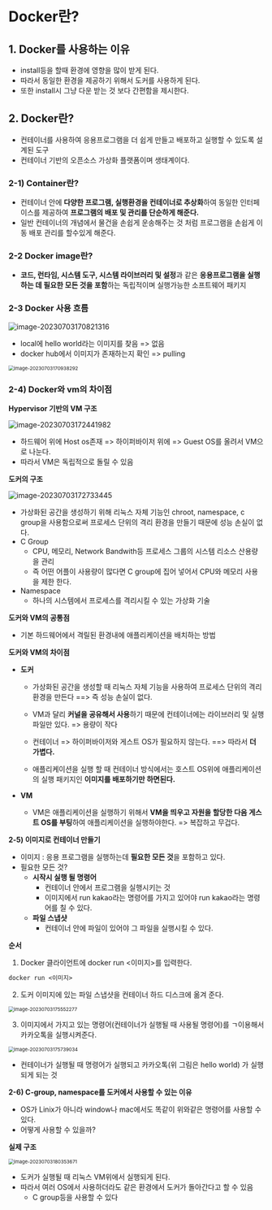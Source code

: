 # Docker란?



## 1. Docker를 사용하는 이유

- install등을 할때 환경에 영향을 많이 받게 된다.
- 따라서 동일한 환경을 제공하기 위해서 도커를 사용하게 된다.
- 또한 install시 그냥 다운 받는 것 보다 간편함을 제시한다.



## 2. Docker란?

- 컨테이너를 사용하여 응용프로그램을 더 쉽게 만들고 배포하고 실행할 수 있도록 설계된 도구
- 컨테이너 기반의 오픈소스 가상화 플랫폼이며 생태계이다.



### 2-1) Container란?

- 컨테이너 안에 **다양한 프로그램, 실행환경을 컨테이너로 추상화**하여 동일한 인터페이스를 제공하여 **프로그램의 배포 및 관리를 단순하게 해준다.**
- 일반 컨테이너의 개념에서 물건을 손쉽게 운송해주는 것 처럼 프로그램을 손쉽게 이동 배포 관리를 할수있게 해준다.



### 2-2 Docker image란?

- **코드, 런타임, 시스템 도구, 시스템 라이브러리 및 설정**과 같은 **응용프로그램을 실행하는 데 필요한 모든 것을 포함**하는 독립적이며 실행가능한 소프트웨어 패키지



### 2-3 Docker 사용 흐름

![image-20230703170821316](./01_Docker.assets/image-20230703170821316.png)

- local에 hello world라는 이미지를 찾음 => 없음
- docker hub에서 이미지가 존재하는지 확인 => pulling

<img src="./01_Docker.assets/image-20230703170938292.png" alt="image-20230703170938292" style="zoom:67%;" />



### 2-4) Docker와 vm의 차이점

**Hypervisor 기반의 VM 구조**

![image-20230703172441982](./01_Docker.assets/image-20230703172441982.png)

- 하드웨어 위에 Host os존재 => 하이퍼바이저 위에 => Guest OS를 올려서 VM으로 나눈다.
- 따라서 VM은 독립적으로 돌릴 수 있음



**도커의 구조**

![image-20230703172733445](./01_Docker.assets/image-20230703172733445.png)

- 가상화된 공간을 생성하기 위해 리눅스 자체 기능인 chroot, namespace, c group을 사용함으로써 프로세스 단위의 격리 환경을 만들기 때문에 성능 손실이 없다.
- C Group
  - CPU, 메모리, Network Bandwith등 프로세스 그룹의 시스템 리소스 산용량을 관리
  - 즉 어떤 어플이 사용량이 많다면 C group에 집어 넣어서 CPU와 메모리 사용을 제한 한다.
- Namespace
  - 하나의 시스템에서 프로세스를 격리시킬 수 있는 가상화 기술



**도커와 VM의 공통점**

- 기본 하드웨어에서 격릴된 환경내에 애플리케이션을 배치하는 방법



**도커와 VM의 차이점**

- **도커**

  - 가상화된 공간을 생성할 때 리눅스 자체 기능을 사용하여 프로세스 단위의 격리 환경을 만든다 ==> 즉 성능 손실이 없다.

  - VM과 달리 **커널을 공유해서 사용**하기 때문에 컨테이너에는 라이브러리 및 실행파일만 있다. => 용량이 작다

  - 컨테이너 => 하이퍼바이저와 게스트 OS가 필요하지 않는다. ==> 따라서 **더 가볍다.**

  - 애플리케이션을 실행 할 때 컨테이너 방식에서는 호스트 OS위에 애플리케이션의 실행 패키지인 **이미지를 배포하기만 하면된다.**

    

- **VM**

  - VM은 애플리케이션을 실행하기 위해서 **VM을 띄우고 자원을 할당한 다음 게스트 OS를 부팅**하여 애플리케이션을 실행하야한다. => 복잡하고 무겁다.



**2-5) 이미지로 컨테이너 만들기**

- 이미지 : 응용 프로그램을 실행하는데 **필요한 모든 것**을 포함하고 있다.
- 필요한 모든 것?
  - **시작시 실행 될 명령어** 
    - 컨테이너 안에서 프로그램을 실행시키는 것
    - 이미지에서 run kakao라는 명령어를 가지고 있어야 run kakao라는 명령어를 칠 수 있다.
  - **파일 스냅샷**
    - 컨테이너 안에 파일이 있어야 그 파일을 실행시킬 수 있다.



**순서**

1. Docker 클라이언트에 docker run <이미지>를 입력한다.

```dockerfile
docker run <이미지>
```



2. 도커 이미지에 있는 파일 스냅샷을 컨테이너 하드 디스크에 옮겨 준다.

<img src="./01_Docker.assets/image-20230703175552277.png" alt="image-20230703175552277" style="zoom:67%;" />



3. 이미지에서 가지고 있는 명령어(컨테이너가 실행될 때 사용될 명령어)를 ㄱ이용해서 카카오톡을 실행시켜준다.

<img src="./01_Docker.assets/image-20230703175739034.png" alt="image-20230703175739034" style="zoom: 67%;" />

- 컨테이너가 실행될 때 명령어가 실행되고 카카오톡(위 그림은 hello world) 가 실행되게 되는 것



**2-6) C-group, namespace를 도커에서 사용할 수 있는 이유**

- OS가 Linix가 아니라 window나 mac에서도 똑같이 위와같은 명령어를 사용할 수 있다.
- 어떻게 사용할 수 있을까?

**실제 구조**

<img src="./01_Docker.assets/image-20230703180353671.png" alt="image-20230703180353671" style="zoom:67%;" />

- 도커가 실행될 때 리눅스 VM위에서 실행되게 된다.
- 따라서 여러 OS에서 사용하더라도 같은 환경에서 도커가 돌아간다고 할 수 있음
  - C group등을 사용할 수 있다


